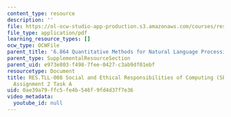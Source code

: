 ```yaml
---
content_type: resource
description: ''
file: https://ol-ocw-studio-app-production.s3.amazonaws.com/courses/res-tll-008-social-and-ethical-responsibilities-of-computing-serc-fall-2021/0ae39a79ffc5fe4b546f9fd4d37f7e36_MITRES-TLL008F21-6864taska.pdf
file_type: application/pdf
learning_resource_types: []
ocw_type: OCWFile
parent_title: '6.864 Quantitative Methods for Natural Language Processing '
parent_type: SupplementalResourceSection
parent_uid: e973e803-f498-7fee-0427-c3ab9df01ebf
resourcetype: Document
title: RES.TLL-008 Social and Ethical Responsibilities of Computing (SERC), 6.864
  Assignment 2 Task A
uid: 0ae39a79-ffc5-fe4b-546f-9fd4d37f7e36
video_metadata:
  youtube_id: null
---
```

